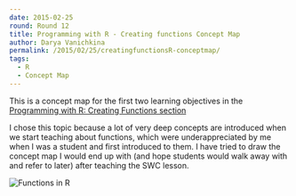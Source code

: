 ```yaml
---
date: 2015-02-25
round: Round 12
title: Programming with R - Creating functions Concept Map
author: Darya Vanichkina
permalink: /2015/02/25/creatingfunctionsR-conceptmap/
tags:
  - R
  - Concept Map
---
```

This is a concept map for the first two learning objectives in the [Programming with R: Creating Functions section](http://swcarpentry.github.io/r-novice-inflammation/02-func-R.html)

I chose this topic because a lot of very deep concepts are introduced when we start teaching about functions, which were underappreciated by me when I was a student and first introduced to them. I have tried to draw the concept map I would end up with (and hope students would walk away with and refer to later) after teaching the SWC lesson.  

![Functions in R](http://i.imgur.com/lsoeRHt.jpg)

